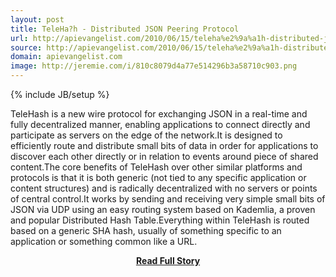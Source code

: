 ```yaml
---
layout: post
title: TeleHa?h - Distributed JSON Peering Protocol
url: http://apievangelist.com/2010/06/15/teleha%e2%9a%a1h-distributed-json-peering-protocol/
source: http://apievangelist.com/2010/06/15/teleha%e2%9a%a1h-distributed-json-peering-protocol/
domain: apievangelist.com
image: http://jeremie.com/i/810c8079d4a77e514296b3a58710c903.png
---
```

{% include JB/setup %}<p>TeleHash is a new wire protocol for exchanging JSON in a real-time and fully  decentralized manner, enabling applications to connect directly and  participate as servers on the edge of the network.It is designed to  efficiently route and distribute small bits of data in order for  applications to discover each other directly or in relation to events  around piece of shared content.The core benefits of TeleHash over  other similar platforms and protocols is that it is both generic (not  tied to any specific application or content structures) and is radically  decentralized with no servers or points of central control.It works by sending and receiving very simple small bits of JSON  via UDP using an easy routing system based on Kademlia, a proven and  popular Distributed  Hash Table.Everything within TeleHash is routed based on a  generic SHA hash, usually of something specific to an application or something  common like a URL.</p>
<center><p><a href="http://apievangelist.com/2010/06/15/teleha%e2%9a%a1h-distributed-json-peering-protocol/" style='padding:25px; font-sze:18px; font-weight: bold;'>Read Full Story</a></p></center>
